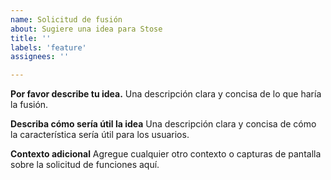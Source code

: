 ```yaml
---
name: Solicitud de fusión
about: Sugiere una idea para Stose
title: ''
labels: 'feature'
assignees: ''

---
```


**Por favor describe tu idea.**
Una descripción clara y concisa de lo que haría la fusión.

**Describa cómo sería útil la idea**
Una descripción clara y concisa de cómo la característica sería útil para los usuarios.

**Contexto adicional**
Agregue cualquier otro contexto o capturas de pantalla sobre la solicitud de funciones aquí.